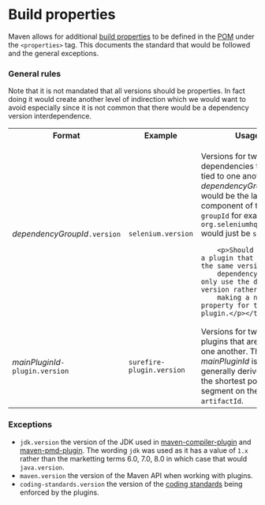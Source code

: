 Build properties
================

Maven allows for additional [build properties][1] to be defined in the [POM][2]
under the `<properties>` tag.  This documents the standard that would be
followed and the general exceptions.

### General rules

Note that it is not mandated that all versions should be properties.  In fact
doing it would create another level of indirection which we would want to
avoid especially since it is not common that there would be a dependency
version interdependence.

<table>
  <tr>
    <th>Format</th>
    <th>Example</th>
    <th>Usage</th>
  </tr>
  <tr>
    <td><em>dependencyGroupId</em><code>.version</code></td>
    <td><code>selenium.version</code></td>
    <td><p>Versions for two or more dependencies that are tied to one another. 
        The <em>dependencyGroupId</em> would be the last component of the 
	<code>groupId</code> for example <code>org.seleniumhq.selenium</code> 
	would just be <code>selenium</code>.</p>

        <p>Should there be a plugin that relies on the same version as a
        dependency, then only use the dependency version rather than 
        making a new property for the plugin.</p></td>
  </tr>
  <tr>
    <td><em>mainPluginId</em><code>-plugin.version</code></td>
    <td><code>surefire-plugin.version</code></td>
    <td>Versions for two or more plugins that are tied to one another.
        The <em>mainPluginId</em> is generally derived from the shortest 
        possible segment on the <code>artifactId</code>.</td>
  </tr>
</table>

### Exceptions

* `jdk.version` the version of the JDK used in [maven-compiler-plugin][] and [maven-pmd-plugin][].  The wording <code>jdk</code> was used as it has a value of <code>1.x</code> rather than the marketting terms 6.0, 7.0, 8.0 in which case that would `java.version`.
* `maven.version` the version of the Maven API when working with plugins.
* `coding-standards.version` the version of the [coding standards][3] being enforced by the plugins.

[1]: https://maven.apache.org/guides/introduction/introduction-to-the-pom.html#Project_Interpolation
[2]: ./pom.html
[3]: http://site.trajano.net/coding-standards/
[maven-compiler-plugin]: http://maven.apache.org/plugins/maven-compiler-plugin/
[maven-pmd-plugin]: http://maven.apache.org/plugins/maven-pmd-plugin/